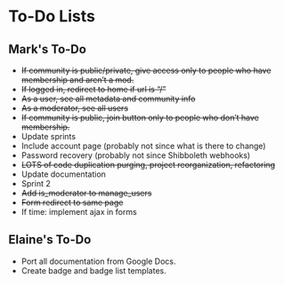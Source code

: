 # To-Do Lists

## Mark's To-Do

* ~~If community is public/private, give access only to people who have membership and aren’t a mod.~~
* ~~If logged in, redirect to home if url is “/”~~
* ~~As a user, see all metadata and community info~~
* ~~As a moderator, see all users~~
* ~~If community is public, join button only to people who don’t have membership.~~
* Update sprints
 * Include account page (probably not since what is there to change)
 * Password recovery (probably not since Shibboleth webhooks)
 * ~~LOTS of code duplication purging, project reorganization, refactoring~~
* Update documentation
* Sprint 2
* ~~Add is_moderator to manage_users~~
* ~~Form redirect to same page~~
* If time: implement ajax in forms


## Elaine's To-Do

* Port all documentation from Google Docs.
* Create badge and badge list templates.